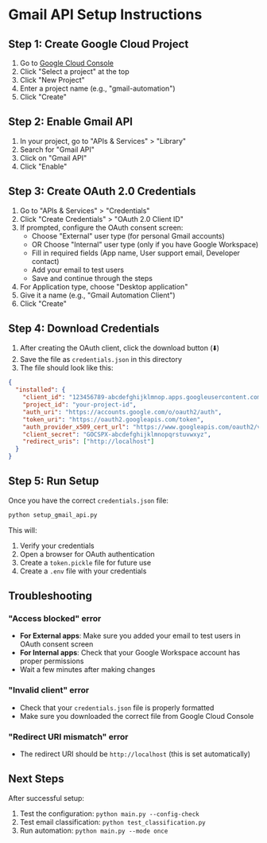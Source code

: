 # Gmail API Setup Instructions

## Step 1: Create Google Cloud Project

1. Go to [Google Cloud Console](https://console.developers.google.com/)
2. Click "Select a project" at the top
3. Click "New Project"
4. Enter a project name (e.g., "gmail-automation")
5. Click "Create"

## Step 2: Enable Gmail API

1. In your project, go to "APIs & Services" > "Library"
2. Search for "Gmail API"
3. Click on "Gmail API"
4. Click "Enable"

## Step 3: Create OAuth 2.0 Credentials

1. Go to "APIs & Services" > "Credentials"
2. Click "Create Credentials" > "OAuth 2.0 Client ID"
3. If prompted, configure the OAuth consent screen:
   - Choose "External" user type (for personal Gmail accounts)
   - OR Choose "Internal" user type (only if you have Google Workspace)
   - Fill in required fields (App name, User support email, Developer contact)
   - Add your email to test users
   - Save and continue through the steps
4. For Application type, choose "Desktop application"
5. Give it a name (e.g., "Gmail Automation Client")
6. Click "Create"

## Step 4: Download Credentials

1. After creating the OAuth client, click the download button (⬇️)
2. Save the file as `credentials.json` in this directory
3. The file should look like this:

```json
{
  "installed": {
    "client_id": "123456789-abcdefghijklmnop.apps.googleusercontent.com",
    "project_id": "your-project-id",
    "auth_uri": "https://accounts.google.com/o/oauth2/auth",
    "token_uri": "https://oauth2.googleapis.com/token",
    "auth_provider_x509_cert_url": "https://www.googleapis.com/oauth2/v1/certs",
    "client_secret": "GOCSPX-abcdefghijklmnopqrstuvwxyz",
    "redirect_uris": ["http://localhost"]
  }
}
```

## Step 5: Run Setup

Once you have the correct `credentials.json` file:

```bash
python setup_gmail_api.py
```

This will:
1. Verify your credentials
2. Open a browser for OAuth authentication
3. Create a `token.pickle` file for future use
4. Create a `.env` file with your credentials

## Troubleshooting

### "Access blocked" error
- **For External apps**: Make sure you added your email to test users in OAuth consent screen
- **For Internal apps**: Check that your Google Workspace account has proper permissions
- Wait a few minutes after making changes

### "Invalid client" error
- Check that your `credentials.json` file is properly formatted
- Make sure you downloaded the correct file from Google Cloud Console

### "Redirect URI mismatch" error
- The redirect URI should be `http://localhost` (this is set automatically)

## Next Steps

After successful setup:
1. Test the configuration: `python main.py --config-check`
2. Test email classification: `python test_classification.py`
3. Run automation: `python main.py --mode once`
